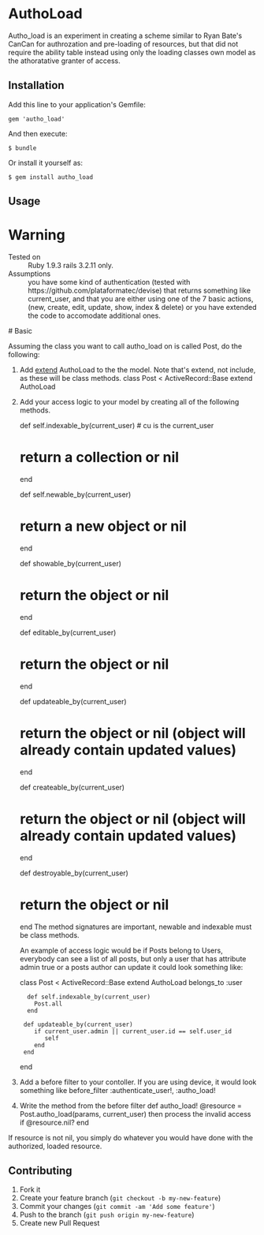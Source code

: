 # AuthoLoad

Autho_load is an experiment in creating a scheme similar to Ryan Bate's CanCan for authrozation and pre-loading of resources, but that did not require 
the ability table instead using only the loading classes own model as the athoratative granter of access. 

## Installation

Add this line to your application's Gemfile:

    gem 'autho_load'

And then execute:

    $ bundle

Or install it yourself as:

    $ gem install autho_load
    

## Usage

# Warning
<dl>
  <dt>Tested on</dt>
  <dd>Ruby 1.9.3 rails 3.2.11 only.</dd>
  <dt>Assumptions</dt>
  <dd>you have some kind of authentication (tested with https://github.com/plataformatec/devise) that returns something like current_user, 
and that you are either using one of the 7 basic actions, (new, create, edit, update, show, index & delete) or you have extended the code to 
accomodate additional ones.</dd>
</dl>
# Basic

Assuming the class you want to call autho_load on is called Post, do the following:

1. Add <u>extend</u> AuthoLoad to the the model. Note that's extend, not include, as these will be class methods. 
class Post < ActiveRecord::Base
  extend AuthoLoad
  
2. Add your access logic to your model by creating all of the following methods.
      
    def self.indexable_by(current_user) # cu is the current_user
      # return a collection or nil
    end
    
    def self.newable_by(current_user)
      # return a new object or nil
    end
    
    def showable_by(current_user)
      # return the object or nil
    end     
    
    def editable_by(current_user)
     #  return the object or nil
    end
    
    def updateable_by(current_user)
      # return the object or nil (object will already contain updated values)
    end
    
    def createable_by(current_user)
      # return the object or nil (object will already contain updated values)
    end
          
    def destroyable_by(current_user)
      # return the object or nil
    end
	The method signatures are important, newable and indexable must be class methods.
	
	An example of access logic would be if Posts belong to Users, everybody can see a list of all posts, but only a user that has attribute admin true or a posts author can update it could look something like:
	
	 class Post < ActiveRecord::Base
  		 extend AuthoLoad
    	 belongs_to :user
		 
		 def self.indexable_by(current_user)
		   Post.all
		 end
		 
		def updateable_by(current_user)
	       if current_user.admin || current_user.id == self.user_id
	          self       
	       end
    	end
    end
    
 3. Add a before filter to your contoller. If you are using device, it would look something like
    before_filter :authenticate_user!, :autho_load!
    
 4. Write the method from the before filter
 	def autho_load!
      @resource = Post.autho_load(params, current_user)
      then process the invalid access if @resource.nil? 
   end
 	
   If resource is not nil, you simply do whatever you would have done with the authorized, loaded resource. 
     

 
## Contributing

1. Fork it
2. Create your feature branch (`git checkout -b my-new-feature`)
3. Commit your changes (`git commit -am 'Add some feature'`)
4. Push to the branch (`git push origin my-new-feature`)
5. Create new Pull Request
